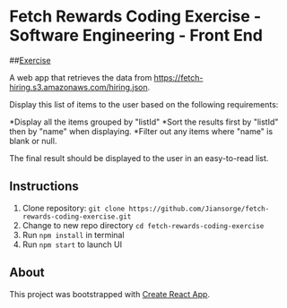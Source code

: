 # Fetch Rewards Coding Exercise - Software Engineering - Front End

##[Exercise](https://fetch-hiring.s3.amazonaws.com/frontend.html)

A web app that retrieves the data from https://fetch-hiring.s3.amazonaws.com/hiring.json.

Display this list of items to the user based on the following requirements:

*Display all the items grouped by "listId"
*Sort the results first by "listId" then by "name" when displaying.
*Filter out any items where "name" is blank or null.

The final result should be displayed to the user in an easy-to-read list.

## Instructions

1. Clone repository: `git clone https://github.com/Jiansorge/fetch-rewards-coding-exercise.git`
1. Change to new repo directory `cd fetch-rewards-coding-exercise`
1. Run `npm install` in terminal
1. Run `npm start` to launch UI

## About

This project was bootstrapped with [Create React App](https://github.com/facebook/create-react-app).
